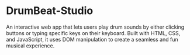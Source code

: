 # DrumBeat-Studio
An interactive web app that lets users play drum sounds by either clicking buttons or typing specific keys on their keyboard. Built with HTML, CSS, and JavaScript, it uses DOM manipulation to create a seamless and fun musical experience.
